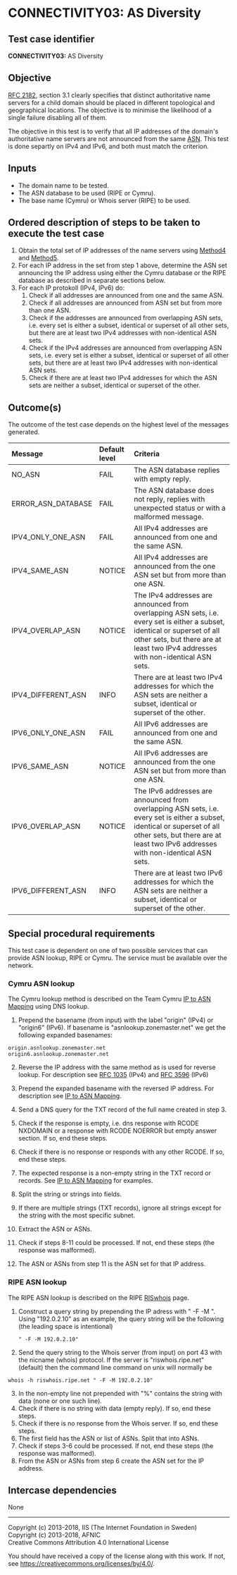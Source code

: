 # CONNECTIVITY03: AS Diversity

## Test case identifier

**CONNECTIVITY03:** AS Diversity

## Objective

[RFC 2182], section 3.1
clearly specifies that distinct authoritative name servers for a child
domain should be placed in different topological and geographical locations.
The objective is to minimise the likelihood of a single failure disabling
all of them. 

The objective in this test is to verify that all IP addresses of the domain's
authoritative name servers are not announced from the same 
[ASN]. This test is done separtly on IPv4 
and IPv6, and both must match the criterion.

## Inputs

* The domain name to be tested.
* The ASN database to be used (RIPE or Cymru).
* The base name (Cymru) or Whois server (RIPE) to be used.

## Ordered description of steps to be taken to execute the test case

1. Obtain the total set of IP addresses of the name servers using 
   [Method4](../Methods.md) and [Method5](../Methods.md).
2. For each IP address in the set from step 1 above, determine the ASN set
   announcing the IP address using either the Cymru database or the RIPE
   database as described in separate sections below. 
3. For each IP protokoll (IPv4, IPv6) do:
   1. Check if all addresses are announced from one and the same ASN.
   2. Check if all addresses are announced from ASN set but from more than one ASN.
   3. Check if the addresses are announced from overlapping ASN sets, i.e. 
      every set is either a subset, identical or superset of all other sets, 
      but there are at least two IPv4 addresses with non-identical ASN sets.
   4. Check if the IPv4 addresses are announced from overlapping ASN sets, i.e. 
      every set is either a subset, identical or superset of all other sets, but 
      there are at least two IPv4 addresses with non-identical ASN sets.
   5. Check if there are at least two IPv4 addresses for which the ASN sets are 
      neither a subset, identical or superset of the other.


## Outcome(s)

The outcome of the test case depends on the highest level of the messages
generated.

Message            |Default level|Criteria
:------------------|:------------|:-----------------------------------------------------------------
NO_ASN             |FAIL         |The ASN database replies with empty reply.
ERROR_ASN_DATABASE |FAIL         |The ASN database does not reply, replies with unexpected status or with a malformed message.
IPV4_ONLY_ONE_ASN  |FAIL         |All IPv4 addresses are announced from one and the same ASN.
IPV4_SAME_ASN      |NOTICE       |All IPv4 addresses are announced from the one ASN set but from more than one ASN.
IPV4_OVERLAP_ASN   |NOTICE       |The IPv4 addresses are announced from overlapping ASN sets, i.e. every set is either a subset, identical or superset of all other sets, but there are at least two IPv4 addresses with non-identical ASN sets.
IPV4_DIFFERENT_ASN |INFO         |There are at least two IPv4 addresses for which the ASN sets are neither a subset, identical or superset of the other.
IPV6_ONLY_ONE_ASN  |FAIL         |All IPv6 addresses are announced from one and the same ASN.
IPV6_SAME_ASN      |NOTICE       |All IPv6 addresses are announced from the one ASN set but from more than one ASN.
IPV6_OVERLAP_ASN   |NOTICE       |The IPv6 addresses are announced from overlapping ASN sets, i.e. every set is either a subset, identical or superset of all other sets, but there are at least two IPv6 addresses with non-identical ASN sets.
IPV6_DIFFERENT_ASN |INFO         |There are at least two IPv6 addresses for which the ASN sets are neither a subset, identical or superset of the other.


## Special procedural requirements

This test case is dependent on one of two possible services that can provide
ASN lookup, RIPE or Cymru. The service must be available over the network.

### Cymru ASN lookup

The Cymru lookup method is described on the Team Cymru [IP to ASN Mapping]
using DNS lookup.

1. Prepend the basename (from input) with the label "origin" (IPv4) or 
   "origin6" (IPv6). If basename is "asnlookup.zonemaster.net" we get 
   the following expanded basenames:
   
```
origin.asnlookup.zonemaster.net
origin6.asnlookup.zonemaster.net
```

2. Reverse the IP address with the same method as is used for
   reverse lookup. For description see [RFC 1035] (IPv4) and 
   [RFC 3596] (IPv6)
 
3. Prepend the expanded basename with the reversed IP address. For
   description see [IP to ASN Mapping].
4. Send a DNS query for the TXT record of the full name created in step 3.
5. Check if the response is empty, i.e. dns response with RCODE NXDOMAIN
   or a response with RCODE NOERROR but empty answer section. If so, end
   these steps.
6. Check if there is no response or responds with any other RCODE. If so,
   end these steps.
8. The expected response is a non-empty string in the TXT record or 
   records. See [IP to ASN Mapping] for examples.
9. Split the string or strings into fields.
10. If there are multiple strings (TXT records), ignore all strings
    except for the string with the most specific subnet.
11. Extract the ASN or ASNs.
12. Check if steps 8-11 could be processed. If not, end these steps 
    (the response was malformed).
13. The ASN or ASNs from step 11 is the ASN set for that IP address.

 

### RIPE ASN lookup

The RIPE ASN lookup is described on the RIPE [RISwhois] page.

1. Construct a query string by prepending the IP adress with
   " -F -M ". Using "192.0.2.10" as an example, the query string will
   be the following (the leading space is intentional)
   
   ```
   " -F -M 192.0.2.10" 
   ```
   
2. Send the query string to the Whois server (from input) on port
   43 with the nicname (whois) protocol. If the server is 
   "riswhois.ripe.net" (default) then the command line command on
   unix will normally be

```
whois -h riswhois.ripe.net " -F -M 192.0.2.10"
```

3. In the non-empty line not prepended with "%" contains the string
   with data (none or one such line).
4. Check if there is no string with data (empty reply). If so, 
   end these steps.
5. Check if there is no response from the Whois server. If so,
   end these steps.
6. The first field has the ASN or list of ASNs. Split that into ASNs.
7. Check if steps 3-6 could be processed. If not, end these steps 
   (the response was malformed).
8. From the ASN or ASNs from step 6 create the ASN set for the IP
   address.


## Intercase dependencies

None

[RFC 2182]: https://tools.ietf.org/html/rfc2182
[ASN]:      https://tools.ietf.org/html/rfc1930
[RFC 1035]: https://tools.ietf.org/html/rfc1035
[RFC 3596]: https://tools.ietf.org/html/rfc3596
[IP to ASN Mapping]: https://team-cymru.org/IP-ASN-mapping.html#dns
[RISwhois]: http://www.ripe.net/ris/riswhois.html

-------

Copyright (c) 2013-2018, IIS (The Internet Foundation in Sweden)  
Copyright (c) 2013-2018, AFNIC  
Creative Commons Attribution 4.0 International License

You should have received a copy of the license along with this
work.  If not, see <https://creativecommons.org/licenses/by/4.0/>.
